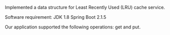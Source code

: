 Implemented a data structure for Least Recently Used (LRU) cache service. 

Software requirement:
JDK 1.8
Spring Boot 2.1.5

Our application supported the following operations: 
get and put.

